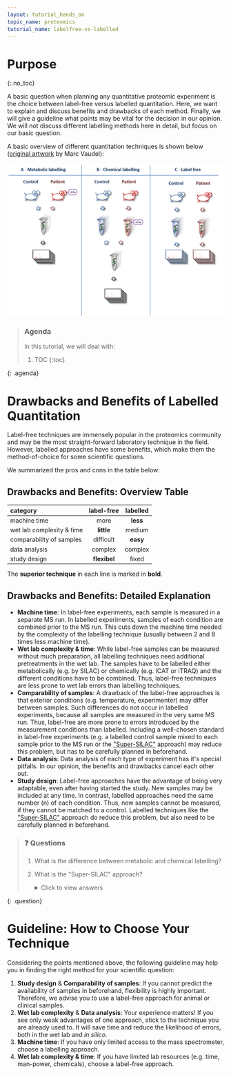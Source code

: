 ```yaml
---
layout: tutorial_hands_on
topic_name: proteomics
tutorial_name: labelfree-vs-labelled
---
```


# Purpose
{:.no_toc}

A basic question when planning any quantitative proteomic experiment is the choice between label-free versus labelled quantitation. Here, we want to explain and discuss benefits and drawbacks of each method.
Finally, we will give a guideline what points may be vital for the decision in our opinion. We will not discuss different labelling methods here in detail, but focus on our basic question.

A basic overview of different quantitation techniques is shown below ([original artwork](https://www.ncbi.nlm.nih.gov/pubmed/24678044) by Marc Vaudel):

![Overview quantitation techniques](../../images/Vaudel_label_vs_labelfree.png)

> ### Agenda
>
> In this tutorial, we will deal with:
>
> 1. TOC
> {:toc}
>
{: .agenda}


# Drawbacks and Benefits of Labelled Quantitation
Label-free techniques are immensely popular in the proteomics community and may be the most straight-forward laboratory technique in the field. However, labelled approaches have some benefits, which make them the method-of-choice for some scientific questions.

We summarized the pros and cons in the table below:

## Drawbacks and Benefits: Overview Table

category | label-free | labelled
:--|:--:|:--:
machine time | more | **less**
wet lab complexity & time | **little** | medium
comparability of samples | difficult | **easy**
data analysis | complex | complex
study design | **flexibel** | fixed

The **superior technique** in each line is marked in **bold**.

## Drawbacks and Benefits: Detailed Explanation
- **Machine time**: In label-free experiments, each sample is measured in a separate MS run. In labelled experiments, samples of each condition are combined prior to the MS run. This cuts down the machine time needed by the complexity of the labelling technique (usually between 2 and 8 times less machine time).
- **Wet lab complexity & time**: While label-free samples can be measured without much preparation, all labelling techniques need additional pretreatments in the wet lab. The samples have to be labelled either metabolically (e.g. by SILAC) or chemically (e.g. ICAT or iTRAQ) and the different conditions have to be combined. Thus, label-free techniques are less prone to wet lab errors than labelling techniques.
- **Comparability of samples**: A drawback of the label-free approaches is that exterior conditions (e.g. temperature, experimenter) may differ between samples. Such differences do not occur in labelled experiments, because all samples are measured in the very same MS run. Thus, label-free are more prone to errors introduced by the measurement conditions than labelled.
Including a well-chosen standard in label-free experiments (e.g. a labelled control sample mixed to each sample prior to the MS run or the ["Super-SILAC"](https://www.ncbi.nlm.nih.gov/pubmed/20364148) approach) may reduce this problem, but has to be carefully planned in beforehand.
- **Data analysis**: Data analysis of each type of experiment has it's special pitfalls. In our opinion, the benefits and drawbacks cancel each other out.
- **Study design**: Label-free approaches have the advantage of being very adaptable, even after having started the study. New samples may be included at any time. In contrast, labelled approaches need the same number (n) of each condition. Thus, new samples cannot be measured, if they cannot be matched to a control.
Labelled techniques like the ["Super-SILAC"](https://www.ncbi.nlm.nih.gov/pubmed/20364148) approach do reduce this problem, but also need to be carefully planned in beforehand.

> ### :question: Questions
>
> 1. What is the difference between metabolic and chemical labelling?
> 2. What is the "Super-SILAC" approach?
>
>    <details>
>    <summary>Click to view answers</summary>
>    <ol type="1">
>    <li>In metabolic labelling (e.g. "SILAC"), samples like cells or whole animals are labelled *in vivo* by providing amino acids containing stable isotope before starting the experiment. In chemical labelling, samples are labelled *in vitro* after extracting the proteins.</li>
>    <li>The "Super-SILAC" approach features mixing of easy obtainable control samples that are related to the sample of interest. An example is to use a mixture of several breast cancer cell lines to compare to breast cancer patient samples. The control sample usually is labelled with heavy isotopes, while the sample of interest is unlabelled. The "Super-SILAC" approach thus combines benefits of labelled and label-free experiments.</li>
>    </ol>
>    </details>
{: .question}

# Guideline: How to Choose Your Technique
Considering the points mentioned above, the following guideline may help you in finding the right method for your scientific question:

1. **Study design** & **Comparability of samples**: If you cannot predict the availability of samples in beforehand, flexibility is highly important. Therefore, we advise you to use a label-free approach for animal or clinical samples.
2. **Wet lab complexity** & **Data analysis**: Your experience matters! If you see only weak advantages of one approach, stick to the technique you are already used to. It will save time and reduce the likelihood of errors, both in the wet lab and *in silico*.
3. **Machine time**: If you have only limited access to the mass spectrometer, choose a labelling approach.
4. **Wet lab complexity & time**: If you have limited lab resources (e.g. time, man-power, chemicals), choose a label-free approach.
